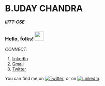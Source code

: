 # B.UDAY CHANDRA
***IIITT-CSE***<BR>
### Hello, folks! <img src="https://raw.githubusercontent.com/MartinHeinz/MartinHeinz/master/wave.gif" width="30px">

*CONNECT*:
1) [linkedIn](https://www.linkedin.com/in/uday-chandra/)
2) [Gmail](budaychandra2014@gmail.com)
3) [Twitter](https://twitter.com/uday_chandra1)
   

<!-- Actual text -->

You can find me on [![Twitter][1.2]][1], or on [![LinkedIn][2.2]][2].

<!-- Icons -->

[1.2]: http://i.imgur.com/wWzX9uB.png (twitter icon without padding)
[2.2]: https://raw.githubusercontent.com/MartinHeinz/MartinHeinz/master/linkedin-3-16.png (LinkedIn icon without padding)

<!-- Links to your social media accounts -->

[1]: https://twitter.com/uday_chandra1
[2]: https://www.linkedin.com/in/uday-chandra/
